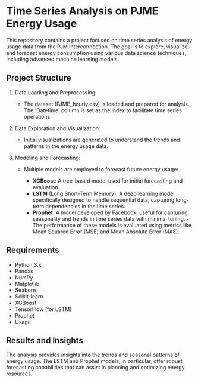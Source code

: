 # Time Series Analysis on PJME Energy Usage
This repository contains a project focused on time series analysis of energy usage data from the PJM Interconnection. The goal is to explore, visualize, and forecast energy consumption using various data science techniques, including advanced machine learning models.

## Project Structure
1. Data Loading and Preprocessing:
    - The dataset (PJME_hourly.csv) is loaded and prepared for analysis. The 'Datetime' column is set as the index to facilitate time series operations.

2. Data Exploration and Visualization:
    - Initial visualizations are generated to understand the trends and patterns in the energy usage data.

3. Modeling and Forecasting:
    - Multiple models are employed to forecast future energy usage:

        - **XGBoost**: A tree-based model used for initial forecasting and evaluation.
        - **LSTM** (Long Short-Term Memory): A deep learning model specifically designed to handle sequential data, capturing long-term dependencies in the time series.
        - **Prophet**: A model developed by Facebook, useful for capturing seasonality and trends in time series data with minimal tuning.
-The performance of these models is evaluated using metrics like Mean Squared Error (MSE) and Mean Absolute Error (MAE).

## Requirements
- Python 3.x
- Pandas
- NumPy
- Matplotlib
- Seaborn
- Scikit-learn
- XGBoost
- TensorFlow (for LSTM)
- Prophet
- Usage

## Results and Insights
The analysis provides insights into the trends and seasonal patterns of energy usage. The LSTM and Prophet models, in particular, offer robust forecasting capabilities that can assist in planning and optimizing energy resources.
